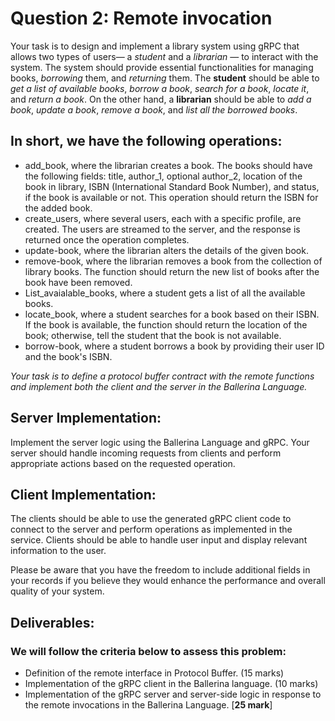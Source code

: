 # Question 2: Remote invocation
Your task is to design and implement a library system using gRPC that allows two types of users— a *student* and a *librarian* — to interact with the system. The system should provide essential functionalities for managing books, *borrowing* them, and *returning* them. The **student** should be able to *get a list of available books*, *borrow a book*, *search for a book*, *locate it*, and *return a book*. On the other hand, a **librarian** should be able to *add a book*, *update a book*, *remove a book*, and *list all the borrowed books*.

## In short, we have the following operations:
- add_book, where the librarian creates a book. The books should have the following fields: title, author_1, optional author_2, location of the book in library, ISBN (International Standard Book Number), and status, if the book is available or not. This operation should return the ISBN for the added book.
- create_users, where several users, each with a specific profile, are created. The users are streamed to the server, and the response is returned once the operation completes.
- update-book, where the librarian alters the details of the given book.
- remove-book, where the librarian removes a book from the collection of library books. The function should return the new list of books after the book have been removed.
- List_avaialable_books, where a student gets a list of all the available books.
- locate_book, where a student searches for a book based on their ISBN. If the book is available, the function should return the location of the book; otherwise, tell the student that the book is not available.
- borrow-book, where a student borrows a book by providing their user ID and the book's ISBN.

*Your task is to define a protocol buffer contract with the remote functions and implement both the client and the server in the Ballerina Language.*

## Server Implementation:
Implement the server logic using the Ballerina Language and gRPC. Your server should handle incoming requests from clients and perform appropriate actions based on the requested operation.

## Client Implementation:
The clients should be able to use the generated gRPC client code to connect to the server and perform operations as implemented in the service. Clients should be able to handle user input and display relevant information to the user.

Please be aware that you have the freedom to include additional fields in your records if you believe they would enhance the performance and overall quality of your system.

## Deliverables:
### We will follow the criteria below to assess this problem:
- Definition of the remote interface in Protocol Buffer. (15 marks)
- Implementation of the gRPC client in the Ballerina language. (10 marks)
- Implementation of the gRPC server and server-side logic in response to the remote invocations in the Ballerina Language. [**25 mark**]
